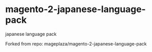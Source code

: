 # magento-2-japanese-language-pack
japanese language pack

Forked from repo: mageplaza/magento-2-japanese-language-pack
